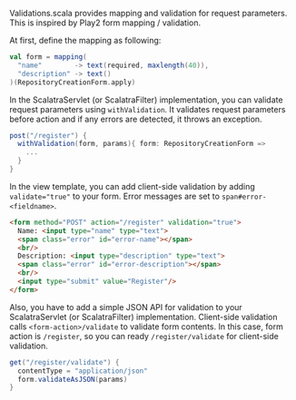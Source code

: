 Validations.scala provides mapping and validation for request parameters. This is inspired by Play2 form mapping / validation.

At first, define the mapping as following:

```scala
val form = mapping(
  "name"        -> text(required, maxlength(40)), 
  "description" -> text()
)(RepositoryCreationForm.apply)
```

In the ScalatraServlet (or ScalatraFilter) implementation, you can validate request parameters using ```withValidation```. It validates request parameters before action and if any errors are detected, it throws an exception.

```scala
post("/register") {
  withValidation(form, params){ form: RepositoryCreationForm =>
    ...
  }
}

```

In the view template, you can add client-side validation by adding ```validate="true"``` to your form. Error messages are set to ```span#error-<fieldname>```.

```html
<form method="POST" action="/register" validation="true">
  Name: <input type="name" type="text">
  <span class="error" id="error-name"></span>
  <br/>
  Description: <input type="description" type="text">
  <span class="error" id="error-description"></span>
  <br/>
  <input type="submit" value="Register"/>
</form>
```

Also, you have to add a simple JSON API for validation to your ScalatraServlet (or ScalatraFilter) implementation. Client-side validation calls ```<form-action>/validate``` to validate form contents. In this case, form action is ```/register```, so you can ready ```/register/validate``` for client-side validation.

```scala
get("/register/validate") {
  contentType = "application/json"
  form.validateAsJSON(params)
}
```

